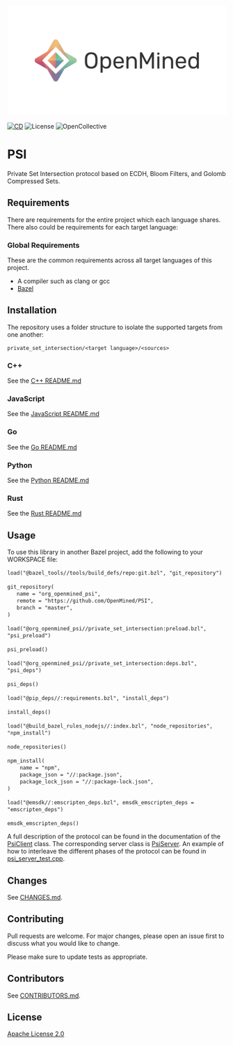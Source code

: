 ![om-logo](https://github.com/OpenMined/design-assets/blob/master/logos/OM/horizontal-primary-trans.png)

[![CD](https://github.com/OpenMined/PSI/actions/workflows/CD.yml/badge.svg?event=release)](https://github.com/OpenMined/PSI/actions/workflows/CD.yml)
![License](https://img.shields.io/github/license/OpenMined/PSI)
![OpenCollective](https://img.shields.io/opencollective/all/openmined)

# PSI

Private Set Intersection protocol based on ECDH, Bloom Filters, and Golomb
Compressed Sets.

## Requirements

There are requirements for the entire project which each language shares. There
also could be requirements for each target language:

### Global Requirements

These are the common requirements across all target languages of this project.

- A compiler such as clang or gcc
- [Bazel](https://bazel.build)

## Installation

The repository uses a folder structure to isolate the supported targets from one
another:

```
private_set_intersection/<target language>/<sources>
```

### C++

See the [C++ README.md](private_set_intersection/cpp/README.md)

### JavaScript

See the [JavaScript README.md](private_set_intersection/javascript/README.md)

### Go

See the [Go README.md](private_set_intersection/go/README.md)

### Python

See the [Python README.md](private_set_intersection/python/README.md)

### Rust

See the [Rust README.md](private_set_intersection/rust/README.md)

## Usage

To use this library in another Bazel project, add the following to your
WORKSPACE file:

```
load("@bazel_tools//tools/build_defs/repo:git.bzl", "git_repository")

git_repository(
   name = "org_openmined_psi",
   remote = "https://github.com/OpenMined/PSI",
   branch = "master",
)

load("@org_openmined_psi//private_set_intersection:preload.bzl", "psi_preload")

psi_preload()

load("@org_openmined_psi//private_set_intersection:deps.bzl", "psi_deps")

psi_deps()

load("@pip_deps//:requirements.bzl", "install_deps")

install_deps()

load("@build_bazel_rules_nodejs//:index.bzl", "node_repositories", "npm_install")

node_repositories()

npm_install(
    name = "npm",
    package_json = "//:package.json",
    package_lock_json = "//:package-lock.json",
)

load("@emsdk//:emscripten_deps.bzl", emsdk_emscripten_deps = "emscripten_deps")

emsdk_emscripten_deps()
```

A full description of the protocol can be found in the documentation of the
[PsiClient](private_set_intersection/cpp/psi_client.h) class. The corresponding
server class is [PsiServer](private_set_intersection/cpp/psi_server.h). An
example of how to interleave the different phases of the protocol can be found
in [psi_server_test.cpp](private_set_intersection/cpp/psi_server_test.cpp).

## Changes

See [CHANGES.md](CHANGES.md).

## Contributing

Pull requests are welcome. For major changes, please open an issue first to
discuss what you would like to change.

Please make sure to update tests as appropriate.

## Contributors

See [CONTRIBUTORS.md](CONTRIBUTORS.md).

## License

[Apache License 2.0](https://choosealicense.com/licenses/apache-2.0/)
